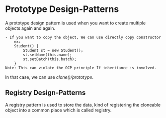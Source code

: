 # Prototype Design-Patterns

A prototype design pattern is used when you want to create multiple objects again and again.

    - If you want to copy the object, We can use directly copy constructor
        ex: 
        Student() {
            Student st = new Student();
            st.setName(this.name);
            st.setBatch(this.batch);
        }
    Note: This can violate the OCP principle If inheritance is involved.

In that case, we can use *clone()/prototype*. 

## Registry Design-Patterns

A registry pattern is used to store the data, kind of registering the cloneable object into a common place which is called registry.
